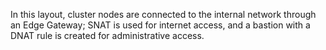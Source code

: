 In this layout, cluster nodes are connected to the internal network through an Edge Gateway; SNAT is used for internet access, and a bastion with a DNAT rule is created for administrative access.
